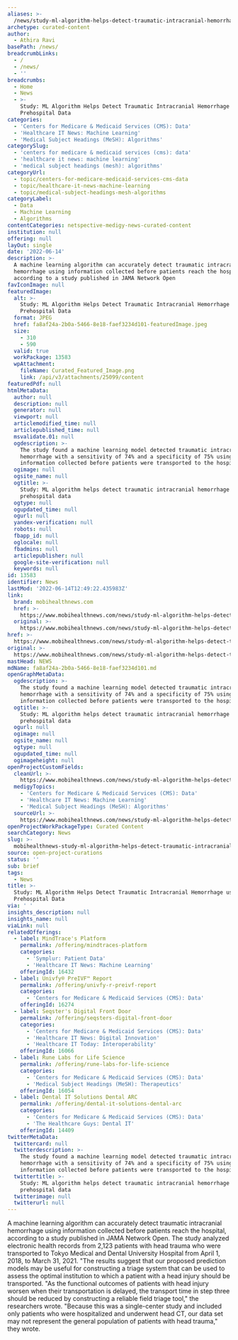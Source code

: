 ```yaml
---
aliases: >-
  /news/study-ml-algorithm-helps-detect-traumatic-intracranial-hemorrhage-using-prehospital-data
archetype: curated-content
author:
  - Athira Ravi
basePath: /news/
breadcrumbLinks:
  - /
  - /news/
  - ''
breadcrumbs:
  - Home
  - News
  - >-
    Study: ML Algorithm Helps Detect Traumatic Intracranial Hemorrhage using
    Prehospital Data
categories:
  - 'Centers for Medicare & Medicaid Services (CMS): Data'
  - 'Healthcare IT News: Machine Learning'
  - 'Medical Subject Headings (MeSH): Algorithms'
categorySlug:
  - 'centers for medicare & medicaid services (cms): data'
  - 'healthcare it news: machine learning'
  - 'medical subject headings (mesh): algorithms'
categoryUrl:
  - topic/centers-for-medicare-medicaid-services-cms-data
  - topic/healthcare-it-news-machine-learning
  - topic/medical-subject-headings-mesh-algorithms
categoryLabel:
  - Data
  - Machine Learning
  - Algorithms
contentCategories: netspective-medigy-news-curated-content
institution: null
offering: null
layOut: single
date: '2022-06-14'
description: >-
  A machine learning algorithm can accurately detect traumatic intracranial
  hemorrhage using information collected before patients reach the hospital,
  according to a study published in JAMA Network Open
favIconImage: null
featuredImage:
  alt: >-
    Study: ML Algorithm Helps Detect Traumatic Intracranial Hemorrhage using
    Prehospital Data
  format: JPEG
  href: fa8af24a-2b0a-5466-8e18-faef3234d101-featuredImage.jpeg
  size:
    - 310
    - 590
  valid: true
  workPackage: 13583
  wpAttachment:
    fileName: Curated_Featured_Image.png
    link: /api/v3/attachments/25099/content
featuredPdf: null
htmlMetaData:
  author: null
  description: null
  generator: null
  viewport: null
  articlemodified_time: null
  articlepublished_time: null
  msvalidate.01: null
  ogdescription: >-
    The study found a machine learning model detected traumatic intracranial
    hemorrhage with a sensitivity of 74% and a specificity of 75% using
    information collected before patients were transported to the hospital.
  ogimage: null
  ogsite_name: null
  ogtitle: >-
    Study: ML algorithm helps detect traumatic intracranial hemorrhage using
    prehospital data
  ogtype: null
  ogupdated_time: null
  ogurl: null
  yandex-verification: null
  robots: null
  fbapp_id: null
  oglocale: null
  fbadmins: null
  articlepublisher: null
  google-site-verification: null
  keywords: null
id: 13583
identifier: News
lastMod: '2022-06-14T12:49:22.435983Z'
link:
  brand: mobihealthnews.com
  href: >-
    https://www.mobihealthnews.com/news/study-ml-algorithm-helps-detect-traumatic-intracranial-hemorrhage-using-prehospital-data
  original: >-
    https://www.mobihealthnews.com/news/study-ml-algorithm-helps-detect-traumatic-intracranial-hemorrhage-using-prehospital-data
href: >-
  https://www.mobihealthnews.com/news/study-ml-algorithm-helps-detect-traumatic-intracranial-hemorrhage-using-prehospital-data
original: >-
  https://www.mobihealthnews.com/news/study-ml-algorithm-helps-detect-traumatic-intracranial-hemorrhage-using-prehospital-data
mastHead: NEWS
mdName: fa8af24a-2b0a-5466-8e18-faef3234d101.md
openGraphMetaData:
  ogdescription: >-
    The study found a machine learning model detected traumatic intracranial
    hemorrhage with a sensitivity of 74% and a specificity of 75% using
    information collected before patients were transported to the hospital.
  ogtitle: >-
    Study: ML algorithm helps detect traumatic intracranial hemorrhage using
    prehospital data
  ogurl: null
  ogimage: null
  ogsite_name: null
  ogtype: null
  ogupdated_time: null
  ogimageheight: null
openProjectCustomFields:
  cleanUrl: >-
    https://www.mobihealthnews.com/news/study-ml-algorithm-helps-detect-traumatic-intracranial-hemorrhage-using-prehospital-data
  medigyTopics:
    - 'Centers for Medicare & Medicaid Services (CMS): Data'
    - 'Healthcare IT News: Machine Learning'
    - 'Medical Subject Headings (MeSH): Algorithms'
  sourceUrl: >-
    https://www.mobihealthnews.com/news/study-ml-algorithm-helps-detect-traumatic-intracranial-hemorrhage-using-prehospital-data
openProjectWorkPackageType: Curated Content
searchCategory: News
slug: >-
  mobihealthnews-study-ml-algorithm-helps-detect-traumatic-intracranial-hemorrhage-using-prehospital-data
source: open-project-curations
status: ''
sub: brief
tags:
  - News
title: >-
  Study: ML Algorithm Helps Detect Traumatic Intracranial Hemorrhage using
  Prehospital Data
via: ' '
insights_description: null
insights_name: null
viaLink: null
relatedOfferings:
  - label: MindTrace's Platform
    permalink: /offering/mindtraces-platform
    categories:
      - 'Symplur: Patient Data'
      - 'Healthcare IT News: Machine Learning'
    offeringId: 16432
  - label: Univfy® PreIVF™ Report
    permalink: /offering/univfy-r-preivf-report
    categories:
      - 'Centers for Medicare & Medicaid Services (CMS): Data'
    offeringId: 16274
  - label: Seqster's Digital Front Door
    permalink: /offering/seqsters-digital-front-door
    categories:
      - 'Centers for Medicare & Medicaid Services (CMS): Data'
      - 'Healthcare IT News: Digital Innovation'
      - 'Healthcare IT Today: Interoperability'
    offeringId: 16066
  - label: Rune Labs for Life Science
    permalink: /offering/rune-labs-for-life-science
    categories:
      - 'Centers for Medicare & Medicaid Services (CMS): Data'
      - 'Medical Subject Headings (MeSH): Therapeutics'
    offeringId: 16054
  - label: Dental IT Solutions Dental ARC
    permalink: /offering/dental-it-solutions-dental-arc
    categories:
      - 'Centers for Medicare & Medicaid Services (CMS): Data'
      - 'The Healthcare Guys: Dental IT'
    offeringId: 14409
twitterMetaData:
  twittercard: null
  twitterdescription: >-
    The study found a machine learning model detected traumatic intracranial
    hemorrhage with a sensitivity of 74% and a specificity of 75% using
    information collected before patients were transported to the hospital.
  twittertitle: >-
    Study: ML algorithm helps detect traumatic intracranial hemorrhage using
    prehospital data
  twitterimage: null
  twitterurl: null
---
```

<p>A machine learning algorithm can accurately detect traumatic intracranial hemorrhage using information collected before patients reach the hospital, according to a study published in JAMA Network Open.&nbsp;The study analyzed electronic health records from 2,123 patients with head trauma who were transported to Tokyo Medical and Dental University Hospital from April 1, 2018, to March 31, 2021.
"The results suggest that our proposed prediction models may be useful for constructing a triage system that can be used to assess the optimal institution to which a patient with a head injury should be transported.
"As the functional outcomes of patients with head injury worsen when their transportation is delayed, the transport time in step three should be reduced by constructing a reliable field triage tool," the researchers wrote.
"Because this was a single-center study and included only patients who were hospitalized and underwent head CT, our data set may not represent the general population of patients with head trauma," they wrote.</p>
